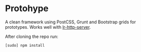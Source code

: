 # Protohype

A clean framework using PostCSS, Grunt and Bootstrap grids for prototypes. Works well with [lr-http-server](https://www.npmjs.com/package/lr-http-server).

After cloning the repo run:
```
[sudo] npm install
```
